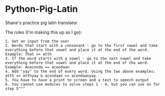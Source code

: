 # Python-Pig-Latin
Shane's practice pig latin translator

The rules (I'm making this up as I go):

    1. Get an input from the user
    2. Words that start with a consonant - go to the first vowel and take everything before that vowel and place it at the end of the word. Example: That == atth
    3. If the word starts with a vowel - go to the next vowel and take everything before that vowel and place it at the end of the word. Example: Anaconda == acondaan
    4. Add "yay" to the end of every word. Using the two above examples: atth == atthyay & acondaan == acondaanyay
    5. You have to have a print to screen and a text to speech output
    6. You cannot use modules to solve steps 1 - 4, but you can use on for step 5"""
